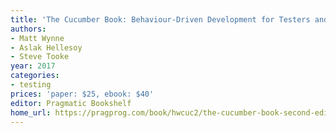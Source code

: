 ```yaml
---
title: 'The Cucumber Book: Behaviour-Driven Development for Testers and Developers'
authors:
- Matt Wynne
- Aslak Hellesoy
- Steve Tooke
year: 2017
categories:
- testing
prices: 'paper: $25, ebook: $40'
editor: Pragmatic Bookshelf
home_url: https://pragprog.com/book/hwcuc2/the-cucumber-book-second-edition
---
```


